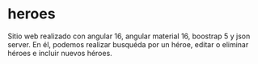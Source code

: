 # heroes
Sitio web realizado con angular 16, angular material 16, boostrap 5 y json server. En él, podemos realizar busquéda por un héroe, editar o eliminar héroes e incluir nuevos héroes.
